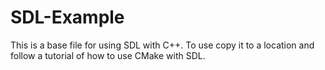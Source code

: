 # SDL-Example
This is a base file for using SDL with C++. To use copy it to a location and follow a tutorial of how to use CMake with SDL.
